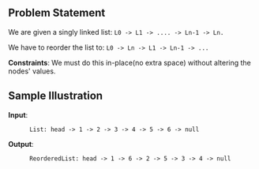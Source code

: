 ## Problem Statement
We are given a singly linked list: ``` L0 -> L1 -> .... -> Ln-1 -> Ln. ```

We have to reorder the list to: ``` L0 -> Ln -> L1 -> Ln-1 -> ... ```

__Constraints__: We must do this in-place(no extra space) without altering the nodes' values.

## Sample Illustration

__Input__:

          List: head -> 1 -> 2 -> 3 -> 4 -> 5 -> 6 -> null
          
__Output__:

          ReorderedList: head -> 1 -> 6 -> 2 -> 5 -> 3 -> 4 -> null
          

